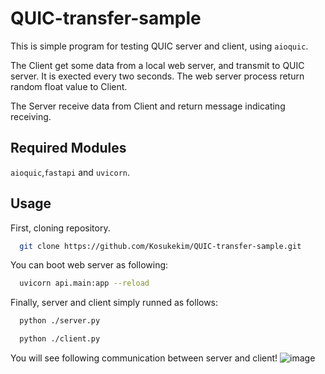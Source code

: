 # QUIC-transfer-sample

This is simple program for testing QUIC server and client, using ``aioquic``.

The Client get some data from a local web server, and transmit to QUIC server.
It is exected every two seconds.
The web server process return random float value to Client.

The Server receive data from Client and return message indicating receiving.

Required Modules
----------------
``aioquic``,``fastapi`` and ``uvicorn``.

Usage
---------------
First, cloning repository.

```bash
  git clone https://github.com/Kosukekim/QUIC-transfer-sample.git
```

You can boot web server as following:
```bash
  uvicorn api.main:app --reload
```

Finally, server and client simply runned as follows:
```bash
  python ./server.py
```
```bash
  python ./client.py
```
You will see following communication between server and client!
![image](https://github.com/user-attachments/assets/47e11046-c4bc-4f8d-82a5-073e0eec825d)




